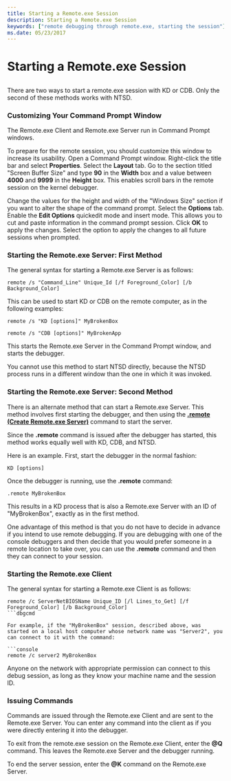```yaml
---
title: Starting a Remote.exe Session
description: Starting a Remote.exe Session
keywords: ["remote debugging through remote.exe, starting the session"]
ms.date: 05/23/2017
---
```


# Starting a Remote.exe Session


## <span id="ddk_starting_a_remote_exe_session_dbg"></span><span id="DDK_STARTING_A_REMOTE_EXE_SESSION_DBG"></span>


There are two ways to start a remote.exe session with KD or CDB. Only the second of these methods works with NTSD.

### <span id="customizing_your_command_prompt_window"></span><span id="CUSTOMIZING_YOUR_COMMAND_PROMPT_WINDOW"></span>Customizing Your Command Prompt Window

The Remote.exe Client and Remote.exe Server run in Command Prompt windows.

To prepare for the remote session, you should customize this window to increase its usability. Open a Command Prompt window. Right-click the title bar and select **Properties**. Select the **Layout** tab. Go to the section titled "Screen Buffer Size" and type **90** in the **Width** box and a value between **4000** and **9999** in the **Height** box. This enables scroll bars in the remote session on the kernel debugger.

Change the values for the height and width of the "Windows Size" section if you want to alter the shape of the command prompt. Select the **Options** tab. Enable the **Edit Options** quickedit mode and insert mode. This allows you to cut and paste information in the command prompt session. Click **OK** to apply the changes. Select the option to apply the changes to all future sessions when prompted.

### <span id="starting_the_remote_exe_server__first_method"></span><span id="STARTING_THE_REMOTE_EXE_SERVER__FIRST_METHOD"></span>Starting the Remote.exe Server: First Method

The general syntax for starting a Remote.exe Server is as follows:

```console
remote /s "Command_Line" Unique_Id [/f Foreground_Color] [/b Background_Color] 
```

This can be used to start KD or CDB on the remote computer, as in the following examples:

```console
remote /s "KD [options]" MyBrokenBox 

remote /s "CDB [options]" MyBrokenApp 
```

This starts the Remote.exe Server in the Command Prompt window, and starts the debugger.

You cannot use this method to start NTSD directly, because the NTSD process runs in a different window than the one in which it was invoked.

### <span id="starting_the_remote_exe_server__second_method"></span><span id="STARTING_THE_REMOTE_EXE_SERVER__SECOND_METHOD"></span>Starting the Remote.exe Server: Second Method

There is an alternate method that can start a Remote.exe Server. This method involves first starting the debugger, and then using the [**.remote (Create Remote.exe Server)**](../debuggercmds/-remote--create-remote-exe-server-.md) command to start the server.

Since the **.remote** command is issued after the debugger has started, this method works equally well with KD, CDB, and NTSD.

Here is an example. First, start the debugger in the normal fashion:

```console
KD [options] 
```

Once the debugger is running, use the **.remote** command:

```dbgcmd
.remote MyBrokenBox 
```

This results in a KD process that is also a Remote.exe Server with an ID of "MyBrokenBox", exactly as in the first method.

One advantage of this method is that you do not have to decide in advance if you intend to use remote debugging. If you are debugging with one of the console debuggers and then decide that you would prefer someone in a remote location to take over, you can use the **.remote** command and then they can connect to your session.

### <span id="starting_the_remote_exe_client"></span><span id="STARTING_THE_REMOTE_EXE_CLIENT"></span>Starting the Remote.exe Client

The general syntax for starting a Remote.exe Client is as follows:

```console
remote /c ServerNetBIOSName Unique_ID [/l Lines_to_Get] [/f Foreground_Color] [/b Background_Color] 
```dbgcmd

For example, if the "MyBrokenBox" session, described above, was started on a local host computer whose network name was "Server2", you can connect to it with the command:

```console
remote /c server2 MyBrokenBox 
```

Anyone on the network with appropriate permission can connect to this debug session, as long as they know your machine name and the session ID.

### <span id="issuing_commands"></span><span id="ISSUING_COMMANDS"></span>Issuing Commands

Commands are issued through the Remote.exe Client and are sent to the Remote.exe Server. You can enter any command into the client as if you were directly entering it into the debugger.

To exit from the remote.exe session on the Remote.exe Client, enter the <strong>@Q</strong> command. This leaves the Remote.exe Server and the debugger running.

To end the server session, enter the <strong>@K</strong> command on the Remote.exe Server.

 

 





